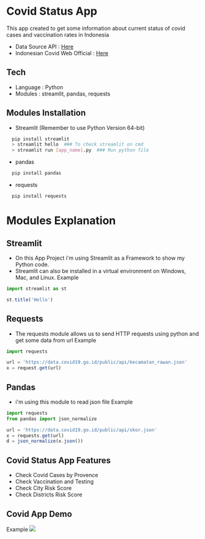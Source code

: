 # Covid Status App
This app created to get some information about current status of covid cases and vaccination rates in Indonesia
- Data Source API : [Here](https://documenter.getpostman.com/view/16605343/Tzm6nwoS)
- Indonesian Covid Web Official : [Here](https://covid19.go.id/)

## Tech
- Language : Python
- Modules : streamlit, pandas, requests

## Modules Installation
- Streamlit (Remember to use Python Version 64-bit)
```bash
  pip install streamlit
  > streamlit hello  ### To check streamlit on cmd
  > streamlit run [app_name].py  ### Run python file
```
- pandas
```bash
  pip install pandas
```
- requests
```bash
  pip install requests
```

# Modules Explanation

## Streamlit
- On this App Project i'm using Streamlit as a Framework to show my Python code.
- Streamlit can also be installed in a virtual environment on Windows, Mac, and Linux.
Example
```javascript
import streamlit as st

st.title('Hello')
```

## Requests
- The requests module allows us to send HTTP requests using python and get some data from url
Example
```javascript
import requests

url = 'https://data.covid19.go.id/public/api/kecamatan_rawan.json'
x = request.get(url)
```

## Pandas
- i'm using this module to read json file 
Example
```javascript
import requests
from pandas import json_normalize

url = 'https://data.covid19.go.id/public/api/skor.json'
x = requests.get(url)
d = json_normalize(x.json())
```

## Covid Status App Features
- Check Covid Cases by Provence
- Check Vaccination and Testing
- Check City Risk Score
- Check Districts Risk Score

## Covid App Demo 
Example
![](app.gif)
